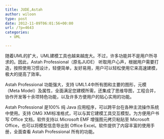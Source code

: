 ```yaml
---
title: JUDE,Astah
author: wiloon
type: post
date: 2012-11-09T06:01:56+00:00
url: /?p=4643
categories:
  - UML

---
```

随着UML的扩大，UML建模工具也越来越庞大。不过，许多功能并不是用户所寻求的。因此，Astah Professional（原名JUDE） 听取用户心声，根据用户需要打造，按照使用习惯设计，轻便简单，友好易用，用户可以轻松使用它来高速建模，极大的提高了效率。

Astah Professional 功能强大，支持 UML1.4中所有图和主要的图形，元模（Meta Model）及属性，全面满足您建模所需，还集成了思维导图，工程合并，协作开发等十余项特色功能，以及许多方便用户的贴心实用的功能。

Astah Professional 是100% 纯 Java 应用程序，可以跨平台在各种主流操作系统中使用。支持 OMG XMI标准格式，可以与其它建模工具交互模型。为方便用户书写 Office 文档，软件支持以 Microsoft EMF 增强图元拷贝粘贴至 Microsoft Office，也可以将模型信息导出到 Office Excel。软件提供了内容丰富的使用手册，全面查看 Astah Professional 所有的功能。